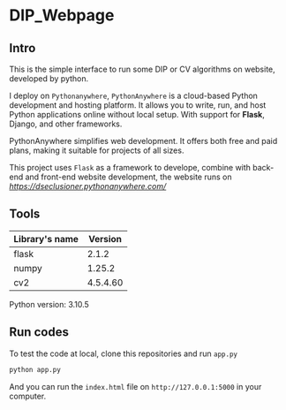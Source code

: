 # DIP_Webpage
## Intro
This is the simple interface to run some DIP or CV algorithms on  website, developed by python.

I deploy on `Pythonanywhere`, `PythonAnywhere` is a cloud-based Python development and hosting platform. It allows you to write, run, and host Python applications online without local setup. With support for **Flask**, Django, and other frameworks.

PythonAnywhere simplifies web development. It offers both free and paid plans, making it suitable for projects of all sizes.

This project uses `Flask` as a framework to develope, combine with back-end and front-end website development, the website runs on *https://dseclusioner.pythonanywhere.com/*

## Tools
| Library's name | Version       |
| -------------- | ------------- |
| flask          | 2.1.2         |
| numpy          | 1.25.2        |
| cv2            | 4.5.4.60      |

Python version: 3.10.5

## Run codes
To test the code at local, clone this repositories and run `app.py`

``` bash
python app.py
```

And you can run the `index.html` file on `http://127.0.0.1:5000` in your computer.




